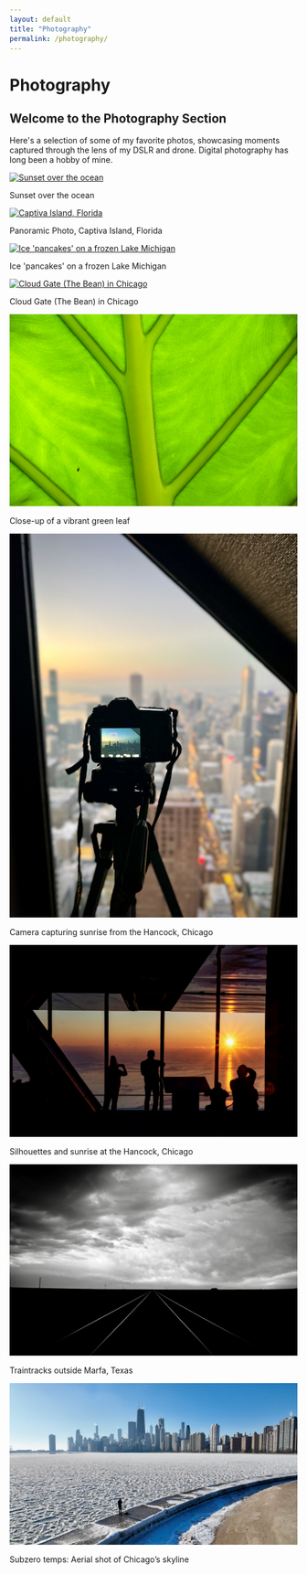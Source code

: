 ```yaml
---
layout: default
title: "Photography"
permalink: /photography/
---
```


# Photography
<h2 class="intro-title">Welcome to the Photography Section</h2>

<p class="intro-text">
Here's a selection of some of my favorite photos, showcasing moments captured through the lens of my DSLR and drone. Digital photography has long been a hobby of mine. 
</p>

<div class="gallery">
  <!-- Photo 1 -->
  <div class="photo">
    <a href="/images/photography/DJI_0946.jpg" data-lightbox="gallery" data-title="Sunset over the ocean">
      <img class="photography-image" src="/images/photography/DJI_0946.jpg" alt="Sunset over the ocean">
    </a>
    <p>Sunset over the ocean</p>
  </div>

  <!-- Photo 2 -->
  <div class="photo">
    <a href="/images/photography/captiva-pano.jpg" data-lightbox="gallery" data-title="Captiva Island, Florida">
      <img class="photography-image" src="/images/photography/captiva-pano.jpg" alt="Captiva Island, Florida">
    </a>
    <p>Panoramic Photo, Captiva Island, Florida</p>
  </div>

  <!-- Photo 3 -->
  <div class="photo">
    <a href="/images/photography/DJI_0864.jpg" data-lightbox="gallery" data-title="Ice 'pancakes' on a frozen Lake Michigan">
      <img class="photography-image" src="/images/photography/DJI_0864.jpg" alt="Ice 'pancakes' on a frozen Lake Michigan">
    </a>
    <p>Ice 'pancakes' on a frozen Lake Michigan</p>
  </div>

  <!-- Photo 4 -->
  <div class="photo">
    <a href="/images/photography/DSC_9695.jpg" data-lightbox="gallery" data-title="Cloud Gate (The Bean) in Chicago">
      <img class="photography-image" src="/images/photography/DSC_9695.jpg" alt="Cloud Gate (The Bean) in Chicago">
    </a>
    <p>Cloud Gate (The Bean) in Chicago</p>
  </div>

  <!-- Photo 5 -->
  <div class="photo">
    <a href="/images/photography/IMG_0730-1.jpg" data-lightbox="gallery" data-title="Close-up of a vibrant green leaf">
      <img class="photography-image" src="/images/photography/IMG_0730-1.jpg" alt="Close-up of a vibrant green leaf">
    </a>
    <p>Close-up of a vibrant green leaf</p>
  </div>

  <!-- Photo 6 -->
  <div class="photo">
    <a href="/images/photography/IMG_3465.jpeg" data-lightbox="gallery" data-title="Camera capturing sunrise from the Hancock, Chicago">
      <img class="photography-image" src="/images/photography/IMG_3465.jpeg" alt="Camera capturing sunrise from the Hancock, Chicago">
    </a>
    <p>Camera capturing sunrise from the Hancock, Chicago</p>
  </div>

  <!-- Photo 7 -->
  <div class="photo">
    <a href="/images/photography/DSC_3713-Edit-Edit.jpeg" data-lightbox="gallery" data-title="Silhouettes and sunrise at the Hancock, Chicago">
      <img class="photography-image" src="/images/photography/DSC_3713-Edit-Edit.jpeg" alt="Silhouettes and sunrise at the Hancock, Chicago">
    </a>
    <p>Silhouettes and sunrise at the Hancock, Chicago</p>
  </div>

  <!-- Additional Photo 8 -->
  <div class="photo">
    <a href="/images/photography/DSC_0528_adj.jpeg" data-lightbox="gallery" data-title="Scenic view of Lake Michigan">
      <img class="photography-image" src="/images/photography/DSC_0528_adj.jpeg" alt="Scenic view of Lake Michigan">
    </a>
    <p>Traintracks outside Marfa, Texas</p>
  </div>

  <!-- Additional Photo 9 -->
  <div class="photo">
    <a href="/images/photography/frozen_chicago.jpeg" data-lightbox="gallery" data-title="Aerial shot of Chicago’s skyline">
      <img class="photography-image" src="/images/photography/frozen_chicago.jpeg" alt="Subzero temps: Aerial shot of Chicago’s skyline">
    </a>
    <p>Subzero temps: Aerial shot of Chicago’s skyline</p>
  </div>
</div>
